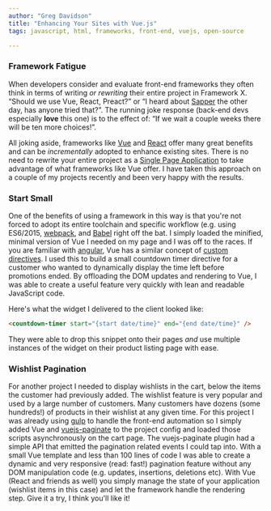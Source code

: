 ```yaml
---
author: "Greg Davidson"
title: "Enhancing Your Sites with Vue.js"
tags: javascript, html, frameworks, front-end, vuejs, open-source

---
```


### Framework Fatigue

When developers consider and evaluate front-end frameworks they often think in terms of writing *or rewriting* their entire project in Framework X. “Should we use Vue, React, Preact?” or “I heard about [Sapper](https://twitter.com/Rich_Harris/status/942493962857787392) the other day, has anyone tried that?”. The running joke response (back-end devs especially **love** this one) is to the effect of: “If we wait a couple weeks there will be ten more choices!”.

All joking aside, frameworks like [Vue](https://vuejs.org/ "Vue.js Project") and [React](https://reactjs.org/) offer many great benefits and can be *incrementally* adopted to enhance existing sites. There is no need to rewrite your entire project as a [Single Page Application](https://en.wikipedia.org/wiki/Single-page_application) to take advantage of what frameworks like Vue offer. I have taken this approach on a couple of my projects recently and been very happy with the results.

### Start Small
One of the benefits of using a framework in this way is that you're not forced to adopt its entire toolchain and specific workflow (e.g. using ES6/2015, [webpack](https://webpack.js.org/), and [Babel](https://babeljs.io/) right off the bat. I simply loaded the minified, minimal version of Vue I needed on my page and I was off to the races. If you are familiar with [angular](https://angular.io/), Vue has a similar concept of [custom directives](https://vuejs.org/v2/guide/custom-directive.html). I used this to build a small countdown timer directive for a customer who wanted to dynamically display the time left before promotions ended. By offloading the DOM updates and rendering to Vue, I was able to create a useful feature very quickly with lean and readable JavaScript code.

Here's what the widget I delivered to the client looked like:

```html
<countdown-timer start="{start date/time}" end="{end date/time}" />
```

They were able to drop this snippet onto their pages *and* use multiple instances of the widget on their product listing page with ease.

### Wishlist Pagination
For another project I needed to display wishlists in the cart, below the items the customer had previously added. The wishlist feature is very popular and used by a large number of customers. Many customers have dozens (some hundreds!) of products in their wishlist at any given time. For this project I was already using [gulp](https://gulpjs.com/) to handle the front-end automation so I simply added Vue and [vuejs-paginate](https://github.com/lokyoung/vuejs-paginate) to the project config and loaded those scripts asynchronously on the cart page. The vuejs-paginate plugin had a simple API that emitted the pagination related events I could tap into. With a small Vue template and less than 100 lines of code I was able to create a dynamic and very responsive (read: fast!) pagination feature without any DOM manipulation code (e.g. updates, insertions, deletions etc). With Vue (React and friends as well) you simply manage the state of your application (wishlist items in this case) and let the framework handle the rendering step. Give it a try, I think you'll like it!







